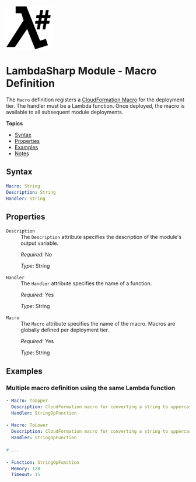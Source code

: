 ![λ#](LambdaSharp_v2_small.png)

# LambdaSharp Module - Macro Definition

The `Macro` definition registers a [CloudFormation Macro](https://docs.aws.amazon.com/AWSCloudFormation/latest/UserGuide/template-macros.html) for the deployment tier. The handler must be a Lambda function. Once deployed, the macro is available to all subsequent module deployments.

__Topics__
* [Syntax](#syntax)
* [Properties](#properties)
* [Examples](#examples)
* [Notes](#notes)

## Syntax

```yaml
Macro: String
Description: String
Handler: String
```

## Properties

<dl>

<dt><code>Description</code></dt>
<dd>
The <code>Description</code> attribute specifies the description of the module's output variable.

<i>Required</i>: No

<i>Type</i>: String
</dd>

<dt><code>Handler</code></dt>
<dd>
The <code>Handler</code> attribute specifies the name of a function.

<i>Required</i>: Yes

<i>Type</i>: String
</dd>

</dl>

<dt><code>Macro</code></dt>
<dd>
The <code>Macro</code> attribute specifies the name of the macro. Macros are globally defined per deployment tier.

<i>Required</i>: Yes

<i>Type</i>: String
</dd>

## Examples

### Multiple macro definition using the same Lambda function

```yaml
- Macro: ToUpper
  Description: CloudFormation macro for converting a string to uppercase
  Handler: StringOpFunction

- Macro: ToLower
  Description: CloudFormation macro for converting a string to uppercase
  Handler: StringOpFunction

# ...

- Function: StringOpFunction
  Memory: 128
  Timeout: 15
```
